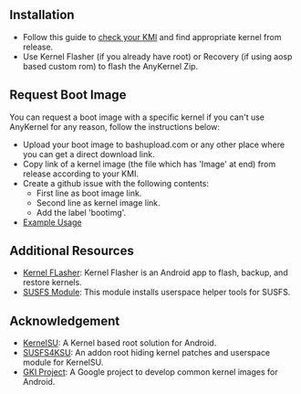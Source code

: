 ## Installation
- Follow this guide to [check your KMI](https://kernelsu.org/guide/installation.html#kmi) and find appropriate kernel from release.
- Use Kernel Flasher (if you already have root) or Recovery (if using aosp based custom rom) to flash the AnyKernel Zip.

## Request Boot Image
You can request a boot image with a specific kernel if you can't use AnyKernel for any reason, follow the instructions below:
- Upload your boot image to bashupload.com or any other place where you can get a direct download link.
- Copy link of a kernel image (the file which has 'Image' at end) from release according to your KMI.
- Create a github issue with the following contents:
  - First line as boot image link.
  - Second line as kernel image link.
  - Add the label 'bootimg'.
- [Example Usage](https://github.com/SomeEmptyBox/GKI_KernelSU_SUSFS/issues/11)

## Additional Resources
- [Kernel FLasher](https://github.com/fatalcoder524/KernelFlasher): Kernel Flasher is an Android app to flash, backup, and restore kernels.
- [SUSFS Module](https://github.com/sidex15/susfs4ksu-module): This module installs userspace helper tools for SUSFS.

## Acknowledgement
- [KernelSU](https://github.com/tiann/KernelSU): A Kernel based root solution for Android.
- [SUSFS4KSU](https://gitlab.com/simonpunk/susfs4ksu): An addon root hiding kernel patches and userspace module for KernelSU.
- [GKI Project](https://android.googlesource.com/kernel/common): A Google project to develop common kernel images for Android.

